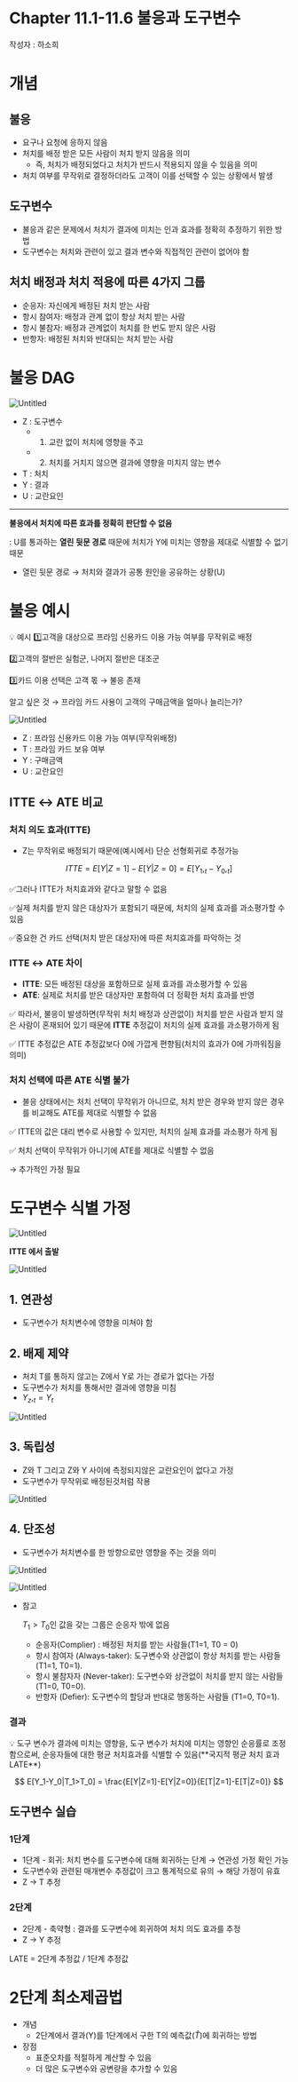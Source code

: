# Chapter 11.1-11.6 불응과 도구변수

작성자 : 하소희

# 개념

## 불응

- 요구나 요청에 응하지 않음
- 처치를 배정 받은 모든 사람이 처치 받지 않음을 의미
    - 즉, 처치가 배정되었다고 처치가 반드시 적용되지 않을 수 있음을 의미
- 처치 여부를 무작위로 결정하더라도 고객이 이를 선택할 수 있는 상황에서 발생

## 도구변수

- 불응과 같은 문제에서 처치가 결과에 미치는 인과 효과를 정확히 추정하기 위한 방법
- 도구변수는 처치와 관련이 있고 결과 변수와 직접적인 관련이 없어야 함

## 처치 배정과 처치 적용에 따른 4가지 그룹

- 순응자: 자신에게 배정된 처치 받는 사람
- 항시 참여자: 배정과 관계 없이 항상 처치 받는 사람
- 항시 불참자: 배정과 관계없이 처치를 한 번도 받지 않은 사람
- 반항자: 배정된 처치와 반대되는 처치 받는 사람

# 불응 DAG

![Untitled](https://prod-files-secure.s3.us-west-2.amazonaws.com/333f96cf-396d-45ff-8331-232d41bd4d55/be280180-b960-4871-af7e-b0e443791f79/Untitled.png)

- Z : 도구변수
    - 1) 교란 없이 처치에 영향을 주고
    - 2) 처치를 거치지 않으면 결과에 영향을 미치지 않는 변수
- T : 처치
- Y : 결과
- U : 교란요인

---

**불응에서 처치에 따른 효과를 정확히 판단할 수 없음**

: U를 통과하는 **열린 뒷문 경로** 때문에 처치가 Y에 미치는 영향을 제대로 식별할 수 없기 때문

- 열린 뒷문 경로 → 처치와 결과가 공통 원인을 공유하는 상황(U)

# 불응 예시

<aside>
💡 예시
1️⃣고객을 대상으로 프라임 신용카드 이용 가능 여부를 무작위로 배정

2️⃣고객의 절반은 실험군, 나머지 절반은 대조군

3️⃣카드 이용 선택은 고객 몫 → 불응 존재

알고 싶은 것 → 프라임 카드 사용이 고객의 구매금액을 얼마나 늘리는가?

</aside>

![Untitled](https://prod-files-secure.s3.us-west-2.amazonaws.com/333f96cf-396d-45ff-8331-232d41bd4d55/daeda477-a96d-4370-926d-319b1e6b332d/Untitled.png)

- Z : 프라임 신용카드 이용 가능 여부(무작위배정)
- T : 프라임 카드 보유 여부
- Y : 구매금액
- U : 교란요인

## ITTE ↔ ATE 비교

### 처치 의도 효과(ITTE)

- Z는 무작위로 배정되기 때문에(예시에서) 단순 선형회귀로 추정가능

$$
ITTE = E[Y|Z =1]-E[Y|Z = 0] = E[Y_1,_t - Y_0,_t]
$$

✅그러나 ITTE가 처치효과와 같다고 말할 수 없음

✅실제 처치를 받지 않은 대상자가 포함되기 때문에, 처치의 실제 효과를 과소평가할 수 있음

✅중요한 건 카드 선택(처치 받은 대상자)에 따른 처치효과를 파악하는 것

### ITTE ↔ ATE 차이

- **ITTE**: 모든 배정된 대상을 포함하므로 실제 효과를 과소평가할 수 있음
- **ATE**: 실제로 처치를 받은 대상자만 포함하여 더 정확한 처치 효과를 반영

✅ 따라서, 불응이 발생하면(무작위 처치 배정과 상관없이) 처치를 받은 사람과 받지 않은 사람이 혼재되어 있기 때문에 **ITTE** 추정값이 처치의 실제 효과를 과소평가하게 됨

✅ ITTE 추정값은 ATE 추정값보다 0에 가깝게 편향됨(처치의 효과가 0에 가까워짐을 의미)

### 처치 선택에 따른 ATE 식별 불가

- 불응 상태에서는 처치 선택이 무작위가 아니므로, 처치 받은 경우와 받지 않은 경우를 비교해도  ATE를 제대로 식별할 수 없음

✅ ITTE의 값은 대리 변수로 사용할 수 있지만, 처치의 실제 효과를 과소평가 하게 됨

✅ 처치 선택이 무작위가 아니기에 ATE를 제대로 식별할 수 없음

→ 추가적인 가정 필요

# 도구변수 식별 가정

![Untitled](https://prod-files-secure.s3.us-west-2.amazonaws.com/333f96cf-396d-45ff-8331-232d41bd4d55/c48d6341-3fac-4b54-b5a9-7ca6cc50304f/Untitled.png)

**ITTE 에서 출발**

![Untitled](https://prod-files-secure.s3.us-west-2.amazonaws.com/333f96cf-396d-45ff-8331-232d41bd4d55/4ecd99f5-4c17-4962-b675-516ceedd6f49/Untitled.png)

## 1. 연관성

- 도구변수가 처치변수에 영향을 미쳐야 함

## 2. 배제 제약

- 처치 T를 통하지 않고는 Z에서 Y로 가는 경로가 없다는 가정
- 도구변수가 처치를 통해서만 결과에 영향을 미침
- $Y_z,_t = Y_t$

![Untitled](https://prod-files-secure.s3.us-west-2.amazonaws.com/333f96cf-396d-45ff-8331-232d41bd4d55/e5cfcc0c-9a5b-4c78-917c-daa7fc1a064a/Untitled.png)

## 3. 독립성

- Z와 T 그리고 Z와 Y 사이에 측정되지않은 교란요인이 없다고 가정
- 도구변수가 무작위로 배정된것처럼 작용

![Untitled](https://prod-files-secure.s3.us-west-2.amazonaws.com/333f96cf-396d-45ff-8331-232d41bd4d55/ef5467b0-16ce-4e18-b5e8-cd05752358fb/Untitled.png)

## 4. 단조성

- 도구변수가 처치변수를 한 방향으로만 영향을 주는 것을 의미

![Untitled](https://prod-files-secure.s3.us-west-2.amazonaws.com/333f96cf-396d-45ff-8331-232d41bd4d55/dd5eaa00-bc4e-4513-9443-5320c9f34cd8/Untitled.png)

![Untitled](https://prod-files-secure.s3.us-west-2.amazonaws.com/333f96cf-396d-45ff-8331-232d41bd4d55/31b9363a-b59a-48f7-9038-8ccf134a3cd0/Untitled.png)

- 참고
    
    $T_1>T_0$인 값을 갖는 그룹은 순응자 밖에 없음
    
    - 순응자(Complier) : 배정된 처치를 받는 사람들(T1=1, T0 = 0)
    - 항시 참여자 (Always-taker): 도구변수와 상관없이 항상 처치를 받는 사람들 (T1=1, T0=1).
    - 항시 불참자자 (Never-taker): 도구변수와 상관없이 처치를 받지 않는 사람들 (T1=0, T0=0).
    - 반항자 (Defier): 도구변수의 할당과 반대로 행동하는 사람들 (T1=0, T0=1).
        
        

### 결과

<aside>
💡 도구 변수가 결과에 미치는 영향을,
도구 변수가 처치에 미치는 영향인 순응률로 조정함으로써,
순응자들에 대한 평균 처치효과를 식별할 수 있음(**국지적 평균 처치 효과 LATE**)

</aside>

$$
E[Y_1-Y_0|T_1>T_0] = \frac{E[Y|Z=1]-E[Y|Z=0]}{E[T|Z=1]-E[T|Z=0]}
$$

## 도구변수 실습

### 1단계

- 1단계 - 회귀: 처치 변수를 도구변수에 대해 회귀하는 단계 → 연관성 가정 확인 가능
- 도구변수와 관련된 매개변수 추정값이 크고 통계적으로 유의 → 해당 가정이 유효
- Z → T 추정

### 2단계

- 2단계 - 축약형 : 결과를 도구변수에 회귀하여 처치 의도 효과를 추정
- Z → Y 추정

LATE = 2단계 추정값 / 1단계 추정값

# 2단계 최소제곱법

- 개념
    - 2단계에서 결과(Y)를  1단계에서 구한 T의 예측값($\hat{T}$)에 회귀하는 방법
- 장점
    - 표준오차를 적절하게 계산할 수 있음
    - 더 많은 도구변수와 공변량을 추가할 수 있음